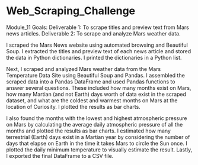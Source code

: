 # Web_Scraping_Challenge
Module_11
Goals: 
Deliverable 1: To scrape titles and preview text from Mars news articles.
Deliverable 2: To scrape and analyze Mars weather data.


I scraped the Mars News website using automated browsing and Beautiful Soup. I extracted the titles and preview text of each news article and stored the data in Python dictionaries. I printed the dictionaries in a Python list.

Next, I scraped and analyzed Mars weather data from the Mars Temperature Data Site using Beautiful Soup and Pandas. I assembled the scraped data into a Pandas DataFrame and used Pandas functions to answer several questions. These included how many months exist on Mars, how many Martian (and not Earth) days worth of data exist in the scraped dataset, and what are the coldest and warmest months on Mars at the location of Curiosity. I plotted the results as bar charts.

I also found the months with the lowest and highest atmospheric pressure on Mars by calculating the average daily atmospheric pressure of all the months and plotted the results as bar charts.  I estimated how many terrestrial (Earth) days exist in a Martian year by considering the number of days that elapse on Earth in the time it takes Mars to circle the Sun once. I plotted the daily minimum temperature to visually estimate the result. Lastly, I exported the final DataFrame to a CSV file.
